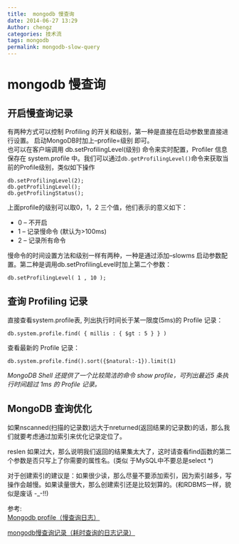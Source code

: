 ```yaml
---
title:  mongodb 慢查询
date: 2014-06-27 13:29
Author: chengz
categories: 技术流
tags: mongodb
permalink: mongodb-slow-query
---
```


mongodb 慢查询
==============

开启慢查询记录
--------------

有两种方式可以控制 Profiling
的开关和级别，第一种是直接在启动参数里直接进行设置。
启动MongoDB时加上–profile=级别 即可。  
也可以在客户端调用 db.setProfilingLevel(级别) 命令来实时配置，Profiler
信息保存在 system.profile
中。我们可以通过`db.getProfilingLevel()`命令来获取当前的Profile级别，类似如下操作

    db.setProfilingLevel(2);   
    db.getProfilingLevel();
    db.getProfilingStatus();

上面profile的级别可以取0，1，2 三个值，他们表示的意义如下：

-   0 – 不开启
-   1 – 记录慢命令 (默认为\>100ms)
-   2 – 记录所有命令

慢命令的时间设置方法和级别一样有两种，一种是通过添加–slowms
启动参数配置。第二种是调用db.setProfilingLevel时加上第二个参数：

    db.setProfilingLevel( 1 , 10 ); 

查询 Profiling 记录
-------------------

直接查看system.profile表, 列出执行时间长于某一限度(5ms)的 Profile 记录：

    db.system.profile.find( { millis : { $gt : 5 } } ) 

查看最新的 Profile 记录：

    db.system.profile.find().sort({$natural:-1}).limit(1) 

*MongoDB Shell 还提供了一个比较简洁的命令 show profile，可列出最近5
条执行时间超过 1ms 的 Profile 记录。*

MongoDB 查询优化
----------------

如果nscanned(扫描的记录数)远大于nreturned(返回结果的记录数)的话，那么我们就要考虑通过加索引来优化记录定位了。

reslen
如果过大，那么说明我们返回的结果集太大了，这时请查看find函数的第二个参数是否只写上了你需要的属性名。(类似
于MySQL中不要总是select \*)

对于创建索引的建议是：如果很少读，那么尽量不要添加索引，因为索引越多，写操作会越慢。如果读量很大，那么创建索引还是比较划算的。(和RDBMS一样，貌似是废话
-\_-!!)

参考:  
[Mongodb
profile（慢查询日志）](http://blog.sina.com.cn/s/blog_7af230cd01010ggh.html)  

[mongodb慢查询记录（耗时查询的日志记录）](http://blog.sina.com.cn/s/blog_5f53615f0101448f.html)
